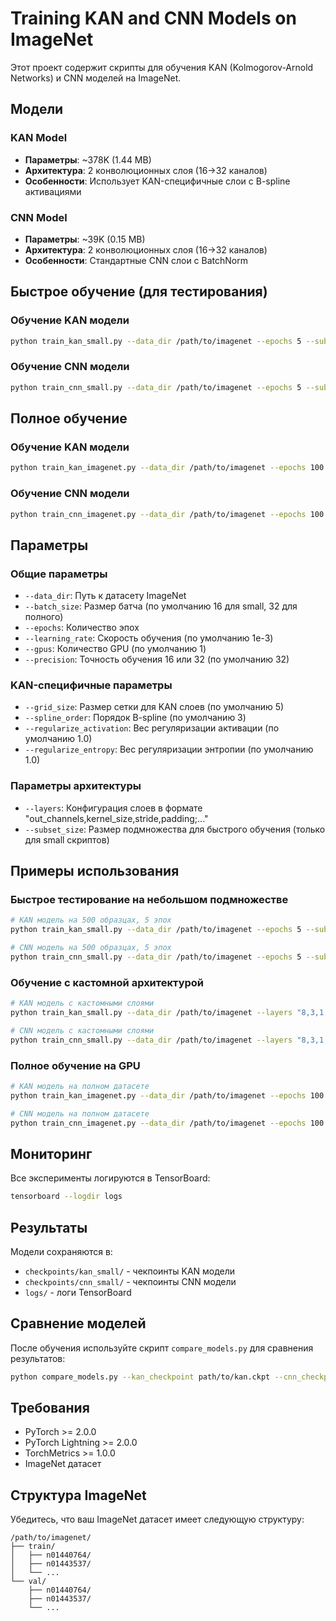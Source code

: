 # Training KAN and CNN Models on ImageNet

Этот проект содержит скрипты для обучения KAN (Kolmogorov-Arnold Networks) и CNN моделей на ImageNet.

## Модели

### KAN Model
- **Параметры**: ~378K (1.44 MB)
- **Архитектура**: 2 конволюционных слоя (16->32 каналов)
- **Особенности**: Использует KAN-специфичные слои с B-spline активациями

### CNN Model  
- **Параметры**: ~39K (0.15 MB)
- **Архитектура**: 2 конволюционных слоя (16->32 каналов)
- **Особенности**: Стандартные CNN слои с BatchNorm

## Быстрое обучение (для тестирования)

### Обучение KAN модели
```bash
python train_kan_small.py --data_dir /path/to/imagenet --epochs 5 --subset_size 500
```

### Обучение CNN модели
```bash
python train_cnn_small.py --data_dir /path/to/imagenet --epochs 5 --subset_size 500
```

## Полное обучение

### Обучение KAN модели
```bash
python train_kan_imagenet.py --data_dir /path/to/imagenet --epochs 100 --batch_size 32
```

### Обучение CNN модели
```bash
python train_cnn_imagenet.py --data_dir /path/to/imagenet --epochs 100 --batch_size 32
```

## Параметры

### Общие параметры
- `--data_dir`: Путь к датасету ImageNet
- `--batch_size`: Размер батча (по умолчанию 16 для small, 32 для полного)
- `--epochs`: Количество эпох
- `--learning_rate`: Скорость обучения (по умолчанию 1e-3)
- `--gpus`: Количество GPU (по умолчанию 1)
- `--precision`: Точность обучения 16 или 32 (по умолчанию 32)

### KAN-специфичные параметры
- `--grid_size`: Размер сетки для KAN слоев (по умолчанию 5)
- `--spline_order`: Порядок B-spline (по умолчанию 3)
- `--regularize_activation`: Вес регуляризации активации (по умолчанию 1.0)
- `--regularize_entropy`: Вес регуляризации энтропии (по умолчанию 1.0)

### Параметры архитектуры
- `--layers`: Конфигурация слоев в формате "out_channels,kernel_size,stride,padding;..."
- `--subset_size`: Размер подмножества для быстрого обучения (только для small скриптов)

## Примеры использования

### Быстрое тестирование на небольшом подмножестве
```bash
# KAN модель на 500 образцах, 5 эпох
python train_kan_small.py --data_dir /path/to/imagenet --epochs 5 --subset_size 500 --gpus 0

# CNN модель на 500 образцах, 5 эпох  
python train_cnn_small.py --data_dir /path/to/imagenet --epochs 5 --subset_size 500 --gpus 0
```

### Обучение с кастомной архитектурой
```bash
# KAN модель с кастомными слоями
python train_kan_small.py --data_dir /path/to/imagenet --layers "8,3,1,1;16,3,2,1" --epochs 10

# CNN модель с кастомными слоями
python train_cnn_small.py --data_dir /path/to/imagenet --layers "8,3,1,1;16,3,2,1" --epochs 10
```

### Полное обучение на GPU
```bash
# KAN модель на полном датасете
python train_kan_imagenet.py --data_dir /path/to/imagenet --epochs 100 --batch_size 32 --gpus 1

# CNN модель на полном датасете
python train_cnn_imagenet.py --data_dir /path/to/imagenet --epochs 100 --batch_size 32 --gpus 1
```

## Мониторинг

Все эксперименты логируются в TensorBoard:
```bash
tensorboard --logdir logs
```

## Результаты

Модели сохраняются в:
- `checkpoints/kan_small/` - чекпоинты KAN модели
- `checkpoints/cnn_small/` - чекпоинты CNN модели
- `logs/` - логи TensorBoard

## Сравнение моделей

После обучения используйте скрипт `compare_models.py` для сравнения результатов:
```bash
python compare_models.py --kan_checkpoint path/to/kan.ckpt --cnn_checkpoint path/to/cnn.ckpt --data_dir /path/to/imagenet
```

## Требования

- PyTorch >= 2.0.0
- PyTorch Lightning >= 2.0.0
- TorchMetrics >= 1.0.0
- ImageNet датасет

## Структура ImageNet

Убедитесь, что ваш ImageNet датасет имеет следующую структуру:
```
/path/to/imagenet/
├── train/
│   ├── n01440764/
│   ├── n01443537/
│   └── ...
└── val/
    ├── n01440764/
    ├── n01443537/
    └── ...
``` 